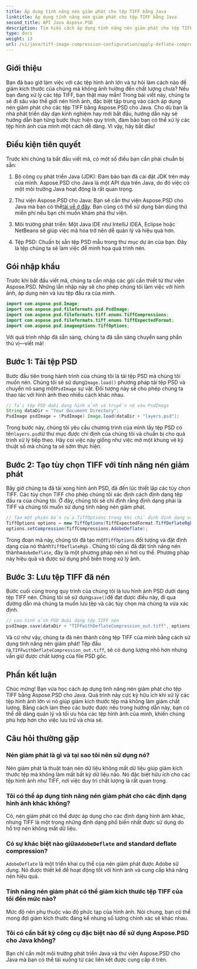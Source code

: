 ```yaml
---
title: Áp dụng tính năng nén giảm phát cho tệp TIFF bằng Java
linktitle: Áp dụng tính năng nén giảm phát cho tệp TIFF bằng Java
second_title: API Java Aspose.PSD
description: Tìm hiểu cách áp dụng tính năng nén giảm phát cho tệp TIFF bằng Aspose.PSD cho Java. Hãy làm theo hướng dẫn từng bước của chúng tôi để giảm kích thước tệp một cách hiệu quả mà không làm giảm chất lượng.
type: docs
weight: 13
url: /vi/java/tiff-image-compression-configuration/apply-deflate-compression-tiff-files/
---
```

## Giới thiệu

Bạn đã bao giờ làm việc với các tệp hình ảnh lớn và tự hỏi làm cách nào để giảm kích thước của chúng mà không ảnh hưởng đến chất lượng chưa? Nếu bạn đang xử lý các tệp TIFF, bạn thật may mắn! Trong bài viết này, chúng ta sẽ đi sâu vào thế giới nén hình ảnh, đặc biệt tập trung vào cách áp dụng nén giảm phát cho các tệp TIFF bằng Aspose.PSD cho Java. Cho dù bạn là nhà phát triển dày dạn kinh nghiệm hay mới bắt đầu, hướng dẫn này sẽ hướng dẫn bạn từng bước thực hiện quy trình, đảm bảo bạn có thể xử lý các tệp hình ảnh của mình một cách dễ dàng. Vì vậy, hãy bắt đầu!

## Điều kiện tiên quyết

Trước khi chúng ta bắt đầu viết mã, có một số điều bạn cần phải chuẩn bị sẵn:

1. Bộ công cụ phát triển Java (JDK): Đảm bảo bạn đã cài đặt JDK trên máy của mình. Aspose.PSD cho Java là một API dựa trên Java, do đó việc có một môi trường Java hoạt động là rất quan trọng.
   
2.  Thư viện Aspose.PSD cho Java: Bạn sẽ cần thư viện Aspose.PSD cho Java mà bạn có thể[tải về ở đây](https://releases.aspose.com/psd/java/). Bạn cũng có thể sử dụng bản dùng thử miễn phí nếu bạn chỉ muốn khám phá thư viện.

3. Môi trường phát triển: Một Java IDE như IntelliJ IDEA, Eclipse hoặc NetBeans sẽ giúp việc mã hóa trở nên dễ quản lý và hiệu quả hơn.

4. Tệp PSD: Chuẩn bị sẵn tệp PSD mẫu trong thư mục dự án của bạn. Đây là tệp chúng ta sẽ làm việc để minh họa quá trình nén.

## Gói nhập khẩu

Trước khi bắt đầu viết mã, chúng ta cần nhập các gói cần thiết từ thư viện Aspose.PSD. Những lần nhập này sẽ cho phép chúng tôi làm việc với hình ảnh, áp dụng nén và lưu tệp đầu ra của mình.

```java
import com.aspose.psd.Image;
import com.aspose.psd.fileformats.psd.PsdImage;
import com.aspose.psd.fileformats.tiff.enums.TiffCompressions;
import com.aspose.psd.fileformats.tiff.enums.TiffExpectedFormat;
import com.aspose.psd.imageoptions.TiffOptions;
```

Với quá trình nhập đã sẵn sàng, chúng ta đã sẵn sàng chuyển sang phần thú vị—viết mã!

## Bước 1: Tải tệp PSD

 Bước đầu tiên trong hành trình của chúng tôi là tải tệp PSD mà chúng tôi muốn nén. Chúng tôi sẽ sử dụng`Image.load()` phương pháp tải tệp PSD và chuyển nó sang một`PsdImage` sự vật. Đối tượng này sẽ cho phép chúng ta thao tác với hình ảnh theo nhiều cách khác nhau.

```java
// Tải tệp PSD dưới dạng hình ảnh và truyền nó vào PsdImage
String dataDir = "Your Document Directory";
PsdImage psdImage = (PsdImage) Image.load(dataDir + "layers.psd");
```

 Trong bước này, chúng tôi yêu cầu chương trình của mình lấy tệp PSD có tên`layers.psd`từ thư mục được chỉ định của chúng tôi và chuẩn bị cho quá trình xử lý tiếp theo. Hãy coi việc này giống như việc mở một khung vẽ kỹ thuật số mà chúng ta sẽ sớm thực hiện.

## Bước 2: Tạo tùy chọn TIFF với tính năng nén giảm phát

Bây giờ chúng ta đã tải xong hình ảnh PSD, đã đến lúc thiết lập các tùy chọn TIFF. Các tùy chọn TIFF cho phép chúng tôi xác định cách định dạng tệp đầu ra của chúng tôi. Ở đây, chúng tôi sẽ chỉ định rằng định dạng phải là TIFF và chúng tôi muốn sử dụng tính năng nén giảm phát.

```java
// Tạo một phiên bản của TiffOptions trong khi chỉ định định dạng và nén mong muốn
TiffOptions options = new TiffOptions(TiffExpectedFormat.TiffDeflateRgb);
options.setCompression(TiffCompressions.AdobeDeflate);
```

 Trong đoạn mã này, chúng tôi đã tạo một`TiffOptions` đối tượng và đặt định dạng của nó thành`TiffDeflateRgb` . Chúng tôi cũng đã đặt tính năng nén thành`AdobeDeflate`, đây là một phương pháp nén xì hơi cụ thể. Phương pháp này hiệu quả và được sử dụng phổ biến trong xử lý ảnh.

## Bước 3: Lưu tệp TIFF đã nén

 Bước cuối cùng trong quy trình của chúng tôi là lưu hình ảnh PSD dưới dạng tệp TIFF nén. Chúng tôi sẽ sử dụng`save()`để đạt được điều này, đi qua đường dẫn mà chúng ta muốn lưu tệp và các tùy chọn mà chúng ta vừa xác định.

```java
// Lưu hình ảnh PSD dưới dạng tệp TIFF nén
psdImage.save(dataDir + "TIFFwithDeflateCompression_out.tiff", options);
```

 Và cứ như vậy, chúng ta đã nén thành công tệp TIFF của mình bằng cách sử dụng tính năng nén giảm phát! Tệp đầu ra,`TIFFwithDeflateCompression_out.tiff`, sẽ có dung lượng nhỏ hơn nhưng vẫn giữ được chất lượng của file PSD gốc.

## Phần kết luận

Chúc mừng! Bạn vừa học cách áp dụng tính năng nén giảm phát cho tệp TIFF bằng Aspose.PSD cho Java. Quá trình này cực kỳ hữu ích khi xử lý các tệp hình ảnh lớn vì nó giúp giảm kích thước tệp mà không làm giảm chất lượng. Bằng cách làm theo các bước được nêu trong hướng dẫn này, bạn có thể dễ dàng quản lý và tối ưu hóa các tệp hình ảnh của mình, khiến chúng phù hợp hơn cho việc lưu trữ và chia sẻ.

## Câu hỏi thường gặp

### Nén giảm phát là gì và tại sao tôi nên sử dụng nó?
Nén giảm phát là thuật toán nén dữ liệu không mất dữ liệu giúp giảm kích thước tệp mà không làm mất bất kỳ dữ liệu nào. Nó đặc biệt hữu ích cho các tệp hình ảnh như TIFF, nơi việc duy trì chất lượng là rất quan trọng.

### Tôi có thể áp dụng tính năng nén giảm phát cho các định dạng hình ảnh khác không?
Có, nén giảm phát có thể được áp dụng cho các định dạng hình ảnh khác, nhưng TIFF là một trong những định dạng phổ biến nhất được sử dụng do hỗ trợ nén không mất dữ liệu.

###  Có sự khác biệt nào giữa`AdobeDeflate` and standard deflate compression?
`AdobeDeflate` là một triển khai cụ thể của nén giảm phát được Adobe sử dụng. Nó được thiết kế để hoạt động tốt với hình ảnh và cung cấp khả năng nén hiệu quả.

### Tính năng nén giảm phát có thể giảm kích thước tệp TIFF của tôi đến mức nào?
Mức độ nén phụ thuộc vào độ phức tạp của hình ảnh. Nói chung, bạn có thể mong đợi giảm kích thước đáng kể nhưng số lượng chính xác sẽ khác nhau.

### Tôi có cần bất kỳ công cụ đặc biệt nào để sử dụng Aspose.PSD cho Java không?
Bạn chỉ cần một môi trường phát triển Java và thư viện Aspose.PSD cho Java mà bạn có thể tải xuống từ các liên kết được cung cấp ở trên.